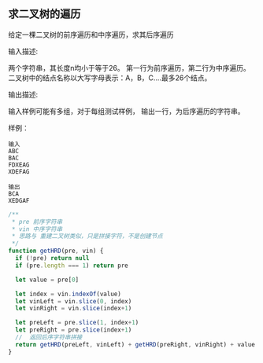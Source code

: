 ## 求二叉树的遍历
给定一棵二叉树的前序遍历和中序遍历，求其后序遍历

输入描述:

两个字符串，其长度n均小于等于26。 第一行为前序遍历，第二行为中序遍历。 二叉树中的结点名称以大写字母表示：A，B，C....最多26个结点。

输出描述:

输入样例可能有多组，对于每组测试样例， 输出一行，为后序遍历的字符串。

样例：
```
输入
ABC
BAC
FDXEAG
XDEFAG

输出
BCA
XEDGAF
```

```js
/**
 * pre 前序字符串
 * vin 中序字符串
 * 思路与 重建二叉树类似，只是拼接字符，不是创建节点
 */
function getHRD(pre, vin) {
  if (!pre) return null
  if (pre.length === 1) return pre

  let value = pre[0]

  let index = vin.indexOf(value)
  let vinLeft = vin.slice(0, index)
  let vinRight = vin.slice(index+1)

  let preLeft = pre.slice(1, index+1)
  let preRight = pre.slice(index+1)
  //  返回后序字符串拼接
  return getHRD(preLeft, vinLeft) + getHRD(preRight, vinRight) + value
}
```